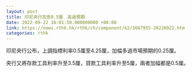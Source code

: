 ```yaml
---
layout: post
title: 印尼央行加息0.5厘　高過預期
date: 2022-09-22 16:01:50.000000000 +08:00
link: https://news.rthk.hk/rthk/ch/component/k2/1667955-20220922.htm
categories: rthk
---
```


印尼央行公布，上調指標利率0.5厘至4.25厘，加幅多過市場預期的0.25厘。

央行又將存款工具利率升至3.5厘，貸款工具利率升至5厘，兩者加幅都是0.5厘。

